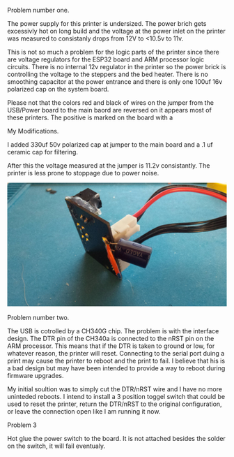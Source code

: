 

Problem number one.

The power supply for this printer is undersized. The power brich gets excessivly hot on long build and the voltage at the power inlet on the printer was measured to consistanly drops from 12V to <10.5v to 11v. 

This is not so much a problem for the logic parts of the printer since there are voltage regulators for the ESP32 board and ARM processor logic circuits. There is no internal 12v regulator in the printer so the power brick is controlling the voltage to the steppers and the bed heater. There is no smoothing capacitor at the power entrance and there is only one 100uf 16v polarized cap on the system board. 

Please not that the colors red and black of wires on the jumper from the USB/Power board to the main baord are reversed on it appears most of these printers. The positive is marked on the board with a 

My Modifications.

I added 330uf 50v  polarized cap at jumper to the main board and a .1 uf ceramic cap for filtering.

After this the voltage measured at the jumper is 11.2v consistantly. The printer is less prone to stoppage due to power noise.


![pic](/pics/20220801_195936.jpg)



Problem number two.

The USB is cotrolled by a CH340G chip. The problem is with the interface design. The DTR pin of the CH340a is connected to the nRST pin on the ARM processor. This means that if the DTR is taken to ground or low, for whatever reason, the printer will reset. Connecting to the serial port duing a print may cause the printer to reboot and the print to fail. I believe that his is a bad design but may have been intended to provide a way to reboot during firmware upgrades. 

My initial soultion was to simply cut the DTR/nRST wire and I have no more uninteded reboots. I intend to install a 3 position toggel switch that could be used to reset the printer, return the DTR/nRST to the original configuration, or leave the connection open like I am running it now.

Problem 3

Hot glue the power switch to the board. It is not attached besides the solder on the switch, it will fail eventualy.
